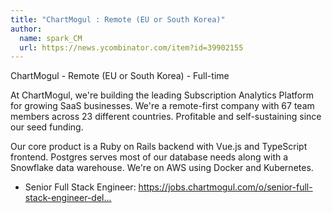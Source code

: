 ```yaml
---
title: "ChartMogul : Remote (EU or South Korea)"
author:
  name: spark_CM
  url: https://news.ycombinator.com/item?id=39902155
---
```

ChartMogul - Remote (EU or South Korea) - Full-time

At ChartMogul, we&#x27;re building the leading Subscription Analytics Platform for growing SaaS businesses. We&#x27;re a remote-first company with 67 team members across 23 different countries. Profitable and self-sustaining since our seed funding.

Our core product is a Ruby on Rails backend with Vue.js and TypeScript frontend. Postgres serves most of our database needs along with a Snowflake data warehouse. We&#x27;re on AWS using Docker and Kubernetes.

- Senior Full Stack Engineer: <a href="https:&#x2F;&#x2F;jobs.chartmogul.com&#x2F;o&#x2F;senior-full-stack-engineer-delta-team-eusouth-korea-2" rel="nofollow">https:&#x2F;&#x2F;jobs.chartmogul.com&#x2F;o&#x2F;senior-full-stack-engineer-del...</a>
